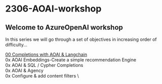 # 2306-AOAI-workshop


## Welcome to AzureOpenAI workshop
In this series we will go through a set of objectives in increasing order of difficulty...

[00 Completions with AOAI & Langchain](./Completions%20with%20AOAI%20%26%20Langchain.ipynb) \
0x AOAI Embeddings-Create a simple recommendation Engine \
0x AOAI & SQL / Cypher Completions \
0x AOAI & Agency \
0x Configure & add content filters \

